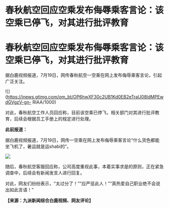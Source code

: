 # 春秋航空回应空乘发布侮辱乘客言论：该空乘已停飞，对其进行批评教育

# 春秋航空回应空乘发布侮辱乘客言论：该空乘已停飞，对其进行批评教育

据白鹿视频报道，7月19日，网传春秋航空一空乘在网上发布侮辱乘客言论，引起广泛关注。

![](https://inews.gtimg.com/om_bt/OP6hwXF30c2UB1Kd0EB2eTraU08ldMPEwdGVgzV-gn-
RIAA/1000)

对此，春秋航空工作人员回应称，目前该空乘已停飞，相关部门对其进行批评教育，后续会根据员工手册上的规定进行处理。

**此前报道：**

据白鹿视频报道，7月19日，网传一空乘在网上发布侮辱乘客言论“什么货色都能坐飞机了，暑运就是运shabi的”。

![](https://inews.gtimg.com/om_bt/O9YEliOqSj8teTdGU8HLFwzcuksRCSoM58zmD8UrOAdjYAA/1000)

随后，春秋航空客服回应称，公司高度重视此事，本着实事求是的原则，正在紧急调查中，后续会有新闻发言人进行回复。

对此，网友们纷纷表示，“太过分了！”“应严惩此人！”“真热爱自己职业绝不会说出如此言语！”

**【来源：九派新闻综合白鹿视频、网友评论】**

